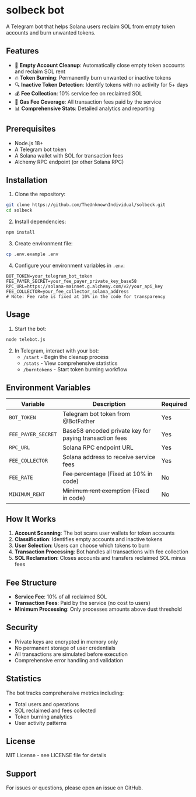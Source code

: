 # solbeck bot

A Telegram bot that helps Solana users reclaim SOL from empty token accounts and burn unwanted tokens.

## Features

- 🧹 **Empty Account Cleanup**: Automatically close empty token accounts and reclaim SOL rent
- 🔥 **Token Burning**: Permanently burn unwanted or inactive tokens
- 🔍 **Inactive Token Detection**: Identify tokens with no activity for 5+ days
- 💰 **Fee Collection**: 10% service fee on reclaimed SOL
- 🎯 **Gas Fee Coverage**: All transaction fees paid by the service
- 📊 **Comprehensive Stats**: Detailed analytics and reporting

## Prerequisites

- Node.js 18+ 
- A Telegram bot token
- A Solana wallet with SOL for transaction fees
- Alchemy RPC endpoint (or other Solana RPC)

## Installation

1. Clone the repository:
```bash
git clone https://github.com/TheUnknownIndividual/solbeck.git
cd solbeck
```

2. Install dependencies:
```bash
npm install
```

3. Create environment file:
```bash
cp .env.example .env
```

4. Configure your environment variables in `.env`:
```
BOT_TOKEN=your_telegram_bot_token
FEE_PAYER_SECRET=your_fee_payer_private_key_base58
RPC_URL=https://solana-mainnet.g.alchemy.com/v2/your_api_key
FEE_COLLECTOR=your_fee_collector_solana_address
# Note: Fee rate is fixed at 10% in the code for transparency
```

## Usage

1. Start the bot:
```bash
node telebot.js
```

2. In Telegram, interact with your bot:
   - `/start` - Begin the cleanup process
   - `/stats` - View comprehensive statistics
   - `/burntokens` - Start token burning workflow

## Environment Variables

| Variable | Description | Required |
|----------|-------------|----------|
| `BOT_TOKEN` | Telegram bot token from @BotFather | Yes |
| `FEE_PAYER_SECRET` | Base58 encoded private key for paying transaction fees | Yes |
| `RPC_URL` | Solana RPC endpoint URL | Yes |
| `FEE_COLLECTOR` | Solana address to receive service fees | Yes |
| `FEE_RATE` | ~~Fee percentage~~ (Fixed at 10% in code) | No |
| `MINIMUM_RENT` | ~~Minimum rent exemption~~ (Fixed in code) | No |

## How It Works

1. **Account Scanning**: The bot scans user wallets for token accounts
2. **Classification**: Identifies empty accounts and inactive tokens
3. **User Selection**: Users can choose which tokens to burn
4. **Transaction Processing**: Bot handles all transactions with fee collection
5. **SOL Reclamation**: Closes accounts and transfers reclaimed SOL minus fees

## Fee Structure

- **Service Fee**: 10% of all reclaimed SOL
- **Transaction Fees**: Paid by the service (no cost to users)
- **Minimum Processing**: Only processes amounts above dust threshold

## Security

- Private keys are encrypted in memory only
- No permanent storage of user credentials
- All transactions are simulated before execution
- Comprehensive error handling and validation

## Statistics

The bot tracks comprehensive metrics including:
- Total users and operations
- SOL reclaimed and fees collected
- Token burning analytics
- User activity patterns

## License

MIT License - see LICENSE file for details

## Support

For issues or questions, please open an issue on GitHub.